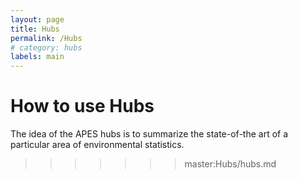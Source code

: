 ```yaml
---
layout: page
title: Hubs
permalink: /Hubs
# category: hubs
labels: main
---
```



How to use Hubs
===

The idea of the APES hubs is to summarize the state-of-the art of a particular area of environmental statistics.
>>>>>>> master:Hubs/hubs.md
